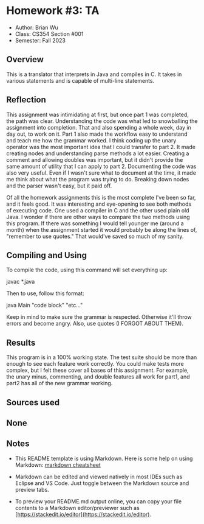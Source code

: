 # Homework #3: TA

* Author: Brian Wu
* Class: CS354 Section #001
* Semester: Fall 2023

## Overview

This is a translator that interprets in Java and compiles in C. It takes in various statements and 
is capable of multi-line statements.

## Reflection

This assignment was intimidating at first, but once part 1 was completed, the path was clear. Understanding
the code was what led to snowballing the assignment into completion. That and also spending a whole week, day in
day out, to work on it. Part 1 also made the workflow easy to understand and teach me how the grammar worked. I
think coding up the unary operator was the most important idea that I could transfer to part 2. It made 
creating nodes and understanding parse methods a lot easier. Creating a comment and allowing doubles was important, 
but it didn't provide the same amount of utility that I can apply to part 2. Documenting the code was also 
very useful. Even if I wasn't sure what to document at the time, it made me think about what the program was trying to do. Breaking down nodes and the parser wasn't easy, but it paid off.

Of all the homework assignments this is the most complete I've been so far, and it feels good. It was interesting 
and eye-opening to see both methods of executing code. One used a compiler in C and the other used plain old Java.
I wonder if there are other ways to compare the two methods using this program. If there was something I would tell 
younger me (around a month) when the assignment started it would probably be along the lines of, "remember to use
quotes." That would've saved so much of my sanity.

## Compiling and Using

To compile the code, using this command will set everything up:

javac *.java

Then to use, follow this format:

java Main "code block" "etc..."

Keep in mind to make sure the grammar is respected. Otherwise it'll throw errors and become angry.
Also, use quotes (I FORGOT ABOUT THEM).

## Results 

This program is in a 100% working state. The test suite should be more than enough to see each feature
work correctly. You could make tests more complex, but I felt these cover all bases of this assignment.
For example, the unary minus, commenting, and double features all work for part1, and part2 has all
of the new grammar working.

## Sources used

None
----------

## Notes

* This README template is using Markdown. Here is some help on using Markdown: 
[markdown cheatsheet](https://github.com/adam-p/markdown-here/wiki/Markdown-Cheatsheet)


* Markdown can be edited and viewed natively in most IDEs such as Eclipse and VS Code. Just toggle
between the Markdown source and preview tabs.

* To preview your README.md output online, you can copy your file contents to a Markdown editor/previewer
such as [https://stackedit.io/editor](https://stackedit.io/editor).

